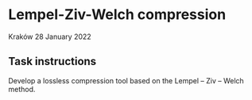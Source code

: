 # Lempel-Ziv-Welch compression

Kraków 28 January 2022

## Task instructions

Develop a lossless compression tool based on the Lempel – Ziv – Welch method.
